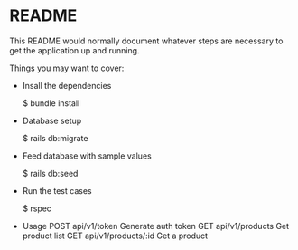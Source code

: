 # README

This README would normally document whatever steps are necessary to get the
application up and running.

Things you may want to cover:

- Insall the dependencies

  $ bundle install

- Database setup

  $ rails db:migrate

- Feed database with sample values

  $ rails db:seed

- Run the test cases

  $ rspec

- Usage
  POST api/v1/token Generate auth token
  GET api/v1/products Get product list
  GET api/v1/products/:id Get a product
